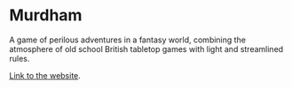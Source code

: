 # Murdham
A game of perilous adventures in a fantasy world, combining the atmosphere of old school British tabletop games with light and streamlined rules.

[Link to the website](https://murdham.azureorangutan.com).
